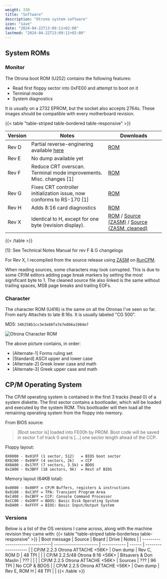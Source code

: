 ```yaml
---
weight: 330
title: "Software"
description: "Otrona system software"
icon: "save"
date: "2024-04-22T13:09:11+02:00"
lastmod: "2024-04-22T13:09:11+02:00"
---
```


## System ROMs

### Monitor

The Otrona boot ROM (U252) contains the following features:
* Read first floppy sector into 0xFE00 and attempt to boot on it
* Terminal mode
* System diagnostics

It is usually on a 2732 EPROM, but the socket also accepts 2764s.
These images should be compatible with every motherboard revision.

{{< table "table-striped table-bordered table-responsive" >}}
  
| Version | Notes                                                                         | Downloads                                              |
| ------- | ----------------------------------------------------------------------------- | ------------------------------------------------------ |
| Rev D   | Partial reverse-enginering available [here](https://github.com/fstark/anorto) | [ROM](/files/otrona/rom/Otrona_Attache_U252_Rev_D.BIN) |
| Rev E   | No dump available yet                                                         |                                                        |
| Rev F   | Reduce CRT overscan. Terminal mode improvements. Misc. changes \[1]           | [ROM](/files/otrona/rom/Otrona_Attache_U252_Rev_F.BIN) |
| Rev G   | Fixes CRT controller initialization issue, now conforms to RS-170 \[1]        | [ROM](/files/otrona/rom/Otrona_Attache_U252_Rev_G.BIN) |
| Rev H   | Adds 8:16 card diagnostics                                                    | [ROM](/files/otrona/rom/Otrona_Attache_U252_Rev_H.BIN) |
| Rev X   | Identical to H, except for one byte (revision display).                       | [ROM](/files/otrona/rom/Otrona_Attache_U252_Rev_X.BIN) / [Source (ZASM)](/files/otrona/source/MONX.ASM) / [Source (ZASM, cleaned)](files/otrona/source/MONX_CLEANED.ASM) |

{{< /table >}}

\[1]: See Technical Notes Manual for rev F & G changelogs

For Rev X, I recompiled from the source release using [ZASM](/files/cpm/compilers/tdl_assemblers.zip) on [RunCPM](https://github.com/MockbaTheBorg/RunCPM).

When reading sources, some characters may look corrupted. This is due to some CP/M editors adding page break markers by setting the most significant byte to 1.
The cleaned source file also linked is the same without trailing spaces, MSB page breaks and trailing EOFs.

### Character

The character ROM (U416) is the same on all the Otronas I've seen so far. From early Attachés to late 8:16s.
It is usually labeled "CG 500".

MD5: `346258b1cc3e3e88fa7e7e0b6a1984e7`

![Otrona Character ROM](/images/otrona/otrona_character_rom.png)

The above picture contains, in order:
* [Alternate-1] Forms ruling set
* [Standard] ASCII upper and lower case
* [Alternate-2] Greek lower case and math
* [Alternate-3] Greek upper case and math


## CP/M Operating System

The CP/M operating system is contained in the first 3 tracks (head 0) of a system diskette.
The first sector contains a bootloader, which will be loaded and executed by the system ROM.
This bootloader will then load all the remaining operating system from the floppy into memory.

From BIOS source:
> [Boot sector is] loaded into FE00h by PROM.
> Boot code will be saved in sector 1 of track 0 and is [...] one sector length ahead of the CCP.

Floppy layout:
```
0X0000 - 0x01FF (1 sector, 512)   = BIOS boot sector
0X0200 - 0x09FF (4 sectors, 2k)   = CCP
0X0A00 - 0x17FF (7 sectors, 3.5k) = BDOS
0x1800 - 0x3BFF (18 sectors, 9k)  = Rest of BIOS
```

Memory layout (64KB total):
```
0x0000 - 0x00FF = CP/M Buffers, registers & instructions
0x0100 - 0xC3FF = TPA: Transient Program Area
0xC400 - 0xCBFF = CCP: Console Command Processor
0xCC00 - 0xD9FF = BDOS: Basic Disk Operating System
0xDA00 - 0xFFFF = BIOS: Basic Input/Output System
```

### Versions

Below is a list of the OS versions I came across, along with the machine revision they came with:
{{< table "table-striped table-borderless table-responsive" >}}
| Boot message                    | Source                 | Board        | Drive  | Notes               |
| --------------------------------| ---------------------- | ------------ | ------ | ------------------- |
| CP/M 2.2.3 Otrona ATTACHE <56K> | Own dump               | Rev C, ROM D | 48 TPI |                     |
| CP/M 2.2.5/48 Otrona 8:16 <56K> | Bitsavers & Don Maslin | ???          |        |                     |
| CP/M 2.2.5 Otrona ATTACHE <56K> | Sources                | ???          | 96 TPI | No CCP & BDOS       |
| CP/M 2.2.5 Otrona ATTACHE <56K> | Own dump               | Rev E, ROM H | 48 TPI |                     |
{{< /table >}}
